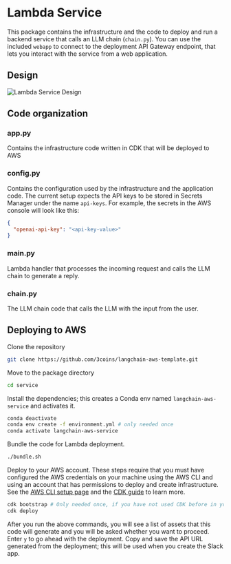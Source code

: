 # Lambda Service

This package contains the infrastructure and the code to deploy and run a backend service that calls an LLM chain (`chain.py`). You can use the included `webapp` to connect to the deployment API Gateway endpoint, that lets you interact with the service from a web application.

## Design

![Lambda Service Design](./images/service_design.svg)

## Code organization

### app.py

Contains the infrastructure code written in CDK that will be deployed to AWS

### config.py

Contains the configuration used by the infrastructure and the application code. The current setup expects the API keys to be stored in Secrets Manager under the name `api-keys`. For example, the secrets in the AWS console will look like this:

```json
{
  "openai-api-key": "<api-key-value>"
}
```

### main.py

Lambda handler that processes the incoming request and calls the LLM chain to generate a reply.

### chain.py

The LLM chain code that calls the LLM with the input from the user.

## Deploying to AWS

Clone the repository

```bash
git clone https://github.com/3coins/langchain-aws-template.git
```

Move to the package directory

```bash
cd service
```

Install the dependencies; this creates a Conda env named `langchain-aws-service` and activates it.

```bash
conda deactivate
conda env create -f environment.yml # only needed once
conda activate langchain-aws-service
```

Bundle the code for Lambda deployment.

```bash
./bundle.sh
```

Deploy to your AWS account. These steps require that you must have configured the AWS credentials on your machine using the AWS CLI and using an account that has permissions to deploy and create infrastructure. See the [AWS CLI setup page](https://docs.aws.amazon.com/cli/latest/userguide/getting-started-prereqs.html) and the [CDK guide](https://docs.aws.amazon.com/cdk/v2/guide/getting_started.html) to learn more.

```bash
cdk bootstrap # Only needed once, if you have not used CDK before in your account
cdk deploy
```

After you run the above commands, you will see a list of assets that this code will generate and you will be asked whether you want to proceed. Enter `y` to go ahead with the deployment. Copy and save the API URL generated from the deployment; this will be used when you create the Slack app.
